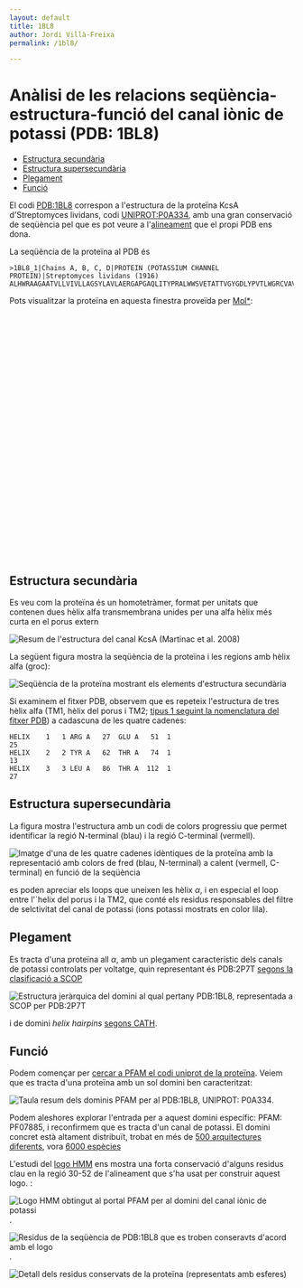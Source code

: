 ```yaml
---
layout: default
title: 1BL8
author: Jordi Villà-Freixa
permalink: /1bl8/

---
```

 <head>
    <meta charset="utf-8">
    <title>{{ page.title }}</title>
<script src="https://cdn.jsdelivr.net/npm/babel-polyfill/dist/polyfill.min.js"></script>
    <!-- Web component polyfill (only loads what it needs) -->
<script src="https://cdn.jsdelivr.net/npm/@webcomponents/webcomponentsjs/webcomponents-lite.js" charset="utf-8"></script>
    <!-- Required to polyfill modern browsers as code is ES5 for IE... -->
<script src="https://cdn.jsdelivr.net/npm/@webcomponents/webcomponentsjs/custom-elements-es5-adapter.js" charset="utf-8"></script>

<link rel="stylesheet" type="text/css" href="https://www.ebi.ac.uk/pdbe/pdb-component-library/css/pdbe-molstar-1.2.1.css">
<script type="text/javascript" src="https://www.ebi.ac.uk/pdbe/pdb-component-library/js/pdbe-molstar-component-1.2.1.js"></script>
<style>
        #myViewer{
          float:none;
          width:400px;
          height:400px;
          position:relative;
        }
    </style>
  </head>

<h1> Anàlisi de les relacions seqüència-estructura-funció del canal iònic de potassi  (PDB: 1BL8)</h1>

- [Estructura secundària](#estructura-secundària)
- [Estructura supersecundària](#estructura-supersecundària)
- [Plegament](#plegament)
- [Funció](#funció)


 El codi [PDB:1BL8](https://www.rcsb.org/structure/1bl8) correspon a l'estructura de la proteïna KcsA d'Streptomyces lividans, codi [UNIPROT:P0A334](https://www.uniprot.org/uniprot/P0A334), amb una gran conservació de seqüència pel que es pot veure a l'[alineament](https://www.rcsb.org/uniprot/P0A334) que el propi PDB ens dona.


La seqüència de la proteïna al PDB és

```fasta
>1BL8_1|Chains A, B, C, D|PROTEIN (POTASSIUM CHANNEL PROTEIN)|Streptomyces lividans (1916)
ALHWRAAGAATVLLVIVLLAGSYLAVLAERGAPGAQLITYPRALWWSVETATTVGYGDLYPVTLWGRCVAVVVMVAGITSFGLVTAALATWFVGREQ
```

Pots visualitzar la proteïna en aquesta finestra proveïda per [Mol*](https://molstar.org):

<p>
<div id="myViewer">
<pdbe-molstar id="pdbeMolstarComponent" molecule-id="1bl8" hide-controls="true"></pdbe-molstar>
</div>
</p>
<br>  

## Estructura secundària

Es veu com la proteïna és un homotetràmer, format per unitats que contenen dues hèlix alfa transmembrana unides per una alfa hèlix més curta en el porus extern 

![Resum de l'estructura del canal KcsA (Martinac et al. [2008](https://journals.physiology.org/doi/full/10.1152/physrev.00005.2008))](../figures/kcsa.jpg)

La següent figura mostra la seqüència de la proteïna i les regions amb hèlix alfa (groc):

![Seqüència de la proteïna mostrant els elements d'estructura secundària](../figures/1bl8_seq.png)

Si examinem el fitxer PDB, observem que es repeteix l'estructura de tres hèlix alfa (TM1, hèlix del porus i TM2; [tipus 1 seguint la nomenclatura del fitxer PDB](https://www.wwpdb.org/documentation/file-format-content/format33/sect5.html)) a cadascuna de les quatre cadenes:

```
HELIX    1   1 ARG A   27  GLU A   51  1                                  25    
HELIX    2   2 TYR A   62  THR A   74  1                                  13    
HELIX    3   3 LEU A   86  THR A  112  1                                  27    
```

## Estructura supersecundària

La figura mostra l'estructura amb un codi de colors progressiu que permet identificar la regió N-terminal (blau) i la regió C-terminal (vermell). 

![Imatge d'una de les quatre cadenes idèntiques de la proteïna amb la representació amb colors de fred (blau, N-terminal) a calent (vermell, C-terminal) en funció de la seqüència](../figures/1bl8_rainbow.png)

es poden apreciar els loops que uneixen les hèlix $\alpha$, i en especial el loop entre l'`helix del porus i la TM2, que conté els residus responsables del filtre de selctivitat del canal de potassi (ions potassi mostrats en color lila).

## Plegament

Es tracta d'una proteïna all $\alpha$, amb un plegament característic dels canals de potassi controlats per voltatge, quin representant és PDB:2P7T [segons la clasificació a SCOP](https://scop.mrc-lmb.cam.ac.uk/term/8003436)

![Estructura jeràrquica del domini al qual pertany PDB:1BL8, representada a SCOP per PDB:2P7T](../figures/2p7t_scop.png)

i de domini *helix hairpins* [segons CATH](http://www.cathdb.info/version/latest/domain/1bl8A00).

## Funció

Podem començar per [cercar a PFAM el codi uniprot de la proteïna](http://pfam.xfam.org/protein/P0A334). Veiem que es tracta d'una proteïna amb un sol domini ben caracteritzat:

![Taula resum dels dominis PFAM per al PDB:1BL8, UNIPROT: P0A334](../figures/1bl8_pfam1.png).

Podem aleshores explorar l'entrada per a aquest domini específic: PFAM: PF07885, i reconfirmem que es tracta d'un canal de potassi. El domini concret està altament distribuït, trobat en més de [500 arquitectures diferents](http://pfam.xfam.org/family/Ion_trans_2#tabview=tab1), vora [6000 espècies](http://pfam.xfam.org/family/Ion_trans_2#tabview=tab7)

L'estudi del [logo HMM](http://pfam.xfam.org/family/Ion_trans_2#tabview=tab4) ens mostra una forta conservació d'alguns residus clau en la regió 30-52 de l'alineament que s'ha usat per construir aquest logo. :

![[Logo HMM](http://pfam.xfam.org/family/Ion_trans_2#tabview=tab4) obtingut al portal PFAM per al domini del canal iònic de potassi](../figures/1bl8_logo.png).

![Residus de la seqüència de PDB:1BL8 que es troben conseravts d'acord amb el logo](../figures/1bl8_centreactiu_seq.png).

![Detall dels residus conservats de la proteïna (representats amb esferes)](../figures/1bl8_centreactiu.png)
